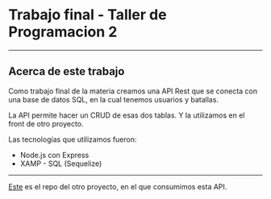 # Trabajo final - Taller de Programacion 2

---

## Acerca de este trabajo

Como trabajo final de la materia creamos una API Rest que se conecta con una base de datos SQL, en la cual tenemos usuarios y batallas.

La API permite hacer un CRUD de esas dos tablas. Y la utilizamos en el front de otro proyecto.

Las tecnologías que utilizamos fueron:

- Node.js con Express
- XAMP - SQL (Sequelize)

---

[Este](https://github.com/alanantedoro/PNT2-Proyecto-final) es el repo del otro proyecto, en el que consumimos esta API.
